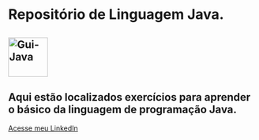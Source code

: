 # Repositório de Linguagem Java.

## <img align="center" alt="Gui-Java" height="80" width="80" src="https://images.vexels.com/media/users/3/166401/isolated/lists/b82aa7ac3f736dd78570dd3fa3fa9e24-icone-da-linguagem-de-programacao-java.png">

## Aqui estão localizados exercícios para aprender o básico da linguagem de programação Java.
[Acesse meu LinkedIn](https://www.linkedin.com/in/guilherme-cambi-magarotti-16177522b/)
